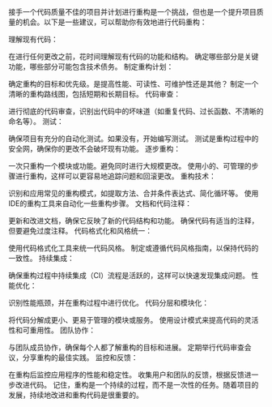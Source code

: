接手一个代码质量不佳的项目并计划进行重构是一个挑战，但也是一个提升项目质量的机会。以下是一些建议，可以帮助你有效地进行代码重构：

理解现有代码：

在进行任何更改之前，花时间理解现有代码的功能和结构。
确定哪些部分是关键功能，哪些部分可能包含技术债务。
制定重构计划：

确定重构的目标和优先级。是提高性能、可读性、可维护性还是其他？
制定一个清晰的重构路线图，包括短期和长期目标。
代码审查：

进行彻底的代码审查，识别出代码中的坏味道（如重复代码、过长函数、不清晰的命名等）。
测试：

确保项目有充分的自动化测试。如果没有，开始编写测试。
测试是重构过程中的安全网，确保你的更改不会破坏现有功能。
逐步重构：

一次只重构一个模块或功能。避免同时进行大规模更改。
使用小的、可管理的步骤进行重构，这样可以更容易地追踪问题和回滚更改。
重构技术：

识别和应用常见的重构模式，如提取方法、合并条件表达式、简化循环等。
使用IDE的重构工具来自动化一些重构步骤。
文档和代码注释：

更新和改进文档，确保它反映了新的代码结构和功能。
确保代码有适当的注释，但要避免过度注释。
代码格式化和风格统一：

使用代码格式化工具来统一代码风格。
制定或遵循代码风格指南，以保持代码的一致性。
持续集成：

确保重构过程中持续集成（CI）流程是活跃的，这样可以快速发现集成问题。
性能优化：

识别性能瓶颈，并在重构过程中进行优化。
代码分层和模块化：

将代码分解成更小、更易于管理的模块或服务。
使用设计模式来提高代码的灵活性和可重用性。
团队协作：

与团队成员协作，确保每个人都了解重构的目标和进展。
定期举行代码审查会议，分享重构的最佳实践。
监控和反馈：

在重构后监控应用程序的性能和稳定性。
收集用户和团队的反馈，根据反馈进一步改进代码。
记住，重构是一个持续的过程，而不是一次性的任务。随着项目的发展，持续地改进和重构代码是很重要的。